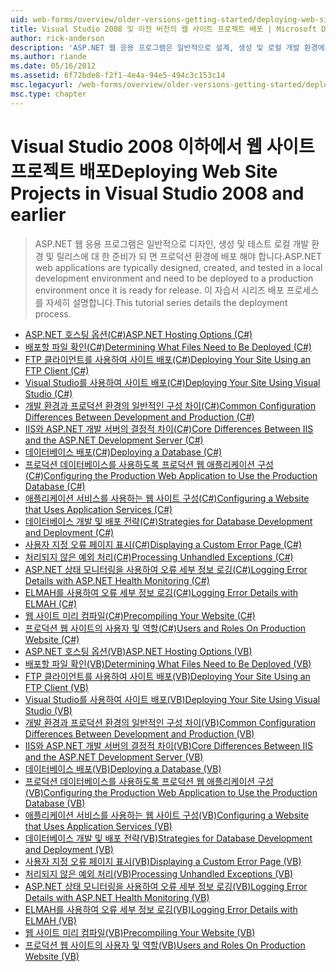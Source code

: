 ```yaml
---
uid: web-forms/overview/older-versions-getting-started/deploying-web-site-projects/index
title: Visual Studio 2008 및 이전 버전의 웹 사이트 프로젝트 배포 | Microsoft Docs
author: rick-anderson
description: 'ASP.NET 웹 응용 프로그램은 일반적으로 설계, 생성 및 로컬 개발 환경에서 테스트 및 프로덕션 환경 o에 배포 해야 하는 중...'
ms.author: riande
ms.date: 05/16/2012
ms.assetid: 6f72bde8-f2f1-4e4a-94e5-494c3c153c14
msc.legacyurl: /web-forms/overview/older-versions-getting-started/deploying-web-site-projects
msc.type: chapter
---
```

<a name="deploying-web-site-projects-in-visual-studio-2008-and-earlier"></a><span data-ttu-id="60703-103">Visual Studio 2008 이하에서 웹 사이트 프로젝트 배포</span><span class="sxs-lookup"><span data-stu-id="60703-103">Deploying Web Site Projects in Visual Studio 2008 and earlier</span></span>
====================
> <span data-ttu-id="60703-104">ASP.NET 웹 응용 프로그램은 일반적으로 디자인, 생성 및 테스트 로컬 개발 환경 및 릴리스에 대 한 준비가 되 면 프로덕션 환경에 배포 해야 합니다.</span><span class="sxs-lookup"><span data-stu-id="60703-104">ASP.NET web applications are typically designed, created, and tested in a local development environment and need to be deployed to a production environment once it is ready for release.</span></span> <span data-ttu-id="60703-105">이 자습서 시리즈 배포 프로세스를 자세히 설명합니다.</span><span class="sxs-lookup"><span data-stu-id="60703-105">This tutorial series details the deployment process.</span></span>


- [<span data-ttu-id="60703-106">ASP.NET 호스팅 옵션(C#)</span><span class="sxs-lookup"><span data-stu-id="60703-106">ASP.NET Hosting Options (C#)</span></span>](asp-net-hosting-options-cs.md)
- [<span data-ttu-id="60703-107">배포할 파일 확인(C#)</span><span class="sxs-lookup"><span data-stu-id="60703-107">Determining What Files Need to Be Deployed (C#)</span></span>](determining-what-files-need-to-be-deployed-cs.md)
- [<span data-ttu-id="60703-108">FTP 클라이언트를 사용하여 사이트 배포(C#)</span><span class="sxs-lookup"><span data-stu-id="60703-108">Deploying Your Site Using an FTP Client (C#)</span></span>](deploying-your-site-using-an-ftp-client-cs.md)
- [<span data-ttu-id="60703-109">Visual Studio를 사용하여 사이트 배포(C#)</span><span class="sxs-lookup"><span data-stu-id="60703-109">Deploying Your Site Using Visual Studio (C#)</span></span>](deploying-your-site-using-visual-studio-cs.md)
- [<span data-ttu-id="60703-110">개발 환경과 프로덕션 환경의 일반적인 구성 차이(C#)</span><span class="sxs-lookup"><span data-stu-id="60703-110">Common Configuration Differences Between Development and Production (C#)</span></span>](common-configuration-differences-between-development-and-production-cs.md)
- [<span data-ttu-id="60703-111">IIS와 ASP.NET 개발 서버의 결정적 차이(C#)</span><span class="sxs-lookup"><span data-stu-id="60703-111">Core Differences Between IIS and the ASP.NET Development Server (C#)</span></span>](core-differences-between-iis-and-the-asp-net-development-server-cs.md)
- [<span data-ttu-id="60703-112">데이터베이스 배포(C#)</span><span class="sxs-lookup"><span data-stu-id="60703-112">Deploying a Database (C#)</span></span>](deploying-a-database-cs.md)
- [<span data-ttu-id="60703-113">프로덕션 데이터베이스를 사용하도록 프로덕션 웹 애플리케이션 구성(C#)</span><span class="sxs-lookup"><span data-stu-id="60703-113">Configuring the Production Web Application to Use the Production Database (C#)</span></span>](configuring-the-production-web-application-to-use-the-production-database-cs.md)
- [<span data-ttu-id="60703-114">애플리케이션 서비스를 사용하는 웹 사이트 구성(C#)</span><span class="sxs-lookup"><span data-stu-id="60703-114">Configuring a Website that Uses Application Services (C#)</span></span>](configuring-a-website-that-uses-application-services-cs.md)
- [<span data-ttu-id="60703-115">데이터베이스 개발 및 배포 전략(C#)</span><span class="sxs-lookup"><span data-stu-id="60703-115">Strategies for Database Development and Deployment (C#)</span></span>](strategies-for-database-development-and-deployment-cs.md)
- [<span data-ttu-id="60703-116">사용자 지정 오류 페이지 표시(C#)</span><span class="sxs-lookup"><span data-stu-id="60703-116">Displaying a Custom Error Page (C#)</span></span>](displaying-a-custom-error-page-cs.md)
- [<span data-ttu-id="60703-117">처리되지 않은 예외 처리(C#)</span><span class="sxs-lookup"><span data-stu-id="60703-117">Processing Unhandled Exceptions (C#)</span></span>](processing-unhandled-exceptions-cs.md)
- [<span data-ttu-id="60703-118">ASP.NET 상태 모니터링을 사용하여 오류 세부 정보 로깅(C#)</span><span class="sxs-lookup"><span data-stu-id="60703-118">Logging Error Details with ASP.NET Health Monitoring (C#)</span></span>](logging-error-details-with-asp-net-health-monitoring-cs.md)
- [<span data-ttu-id="60703-119">ELMAH를 사용하여 오류 세부 정보 로깅(C#)</span><span class="sxs-lookup"><span data-stu-id="60703-119">Logging Error Details with ELMAH (C#)</span></span>](logging-error-details-with-elmah-cs.md)
- [<span data-ttu-id="60703-120">웹 사이트 미리 컴파일(C#)</span><span class="sxs-lookup"><span data-stu-id="60703-120">Precompiling Your Website (C#)</span></span>](precompiling-your-website-cs.md)
- [<span data-ttu-id="60703-121">프로덕션 웹 사이트의 사용자 및 역할(C#)</span><span class="sxs-lookup"><span data-stu-id="60703-121">Users and Roles On Production Website (C#)</span></span>](users-and-roles-on-the-production-website-cs.md)
- [<span data-ttu-id="60703-122">ASP.NET 호스팅 옵션(VB)</span><span class="sxs-lookup"><span data-stu-id="60703-122">ASP.NET Hosting Options (VB)</span></span>](asp-net-hosting-options-vb.md)
- [<span data-ttu-id="60703-123">배포할 파일 확인(VB)</span><span class="sxs-lookup"><span data-stu-id="60703-123">Determining What Files Need to Be Deployed (VB)</span></span>](determining-what-files-need-to-be-deployed-vb.md)
- [<span data-ttu-id="60703-124">FTP 클라이언트를 사용하여 사이트 배포(VB)</span><span class="sxs-lookup"><span data-stu-id="60703-124">Deploying Your Site Using an FTP Client (VB)</span></span>](deploying-your-site-using-an-ftp-client-vb.md)
- [<span data-ttu-id="60703-125">Visual Studio를 사용하여 사이트 배포(VB)</span><span class="sxs-lookup"><span data-stu-id="60703-125">Deploying Your Site Using Visual Studio (VB)</span></span>](deploying-your-site-using-visual-studio-vb.md)
- [<span data-ttu-id="60703-126">개발 환경과 프로덕션 환경의 일반적인 구성 차이(VB)</span><span class="sxs-lookup"><span data-stu-id="60703-126">Common Configuration Differences Between Development and Production (VB)</span></span>](common-configuration-differences-between-development-and-production-vb.md)
- [<span data-ttu-id="60703-127">IIS와 ASP.NET 개발 서버의 결정적 차이(VB)</span><span class="sxs-lookup"><span data-stu-id="60703-127">Core Differences Between IIS and the ASP.NET Development Server (VB)</span></span>](core-differences-between-iis-and-the-asp-net-development-server-vb.md)
- [<span data-ttu-id="60703-128">데이터베이스 배포(VB)</span><span class="sxs-lookup"><span data-stu-id="60703-128">Deploying a Database (VB)</span></span>](deploying-a-database-vb.md)
- [<span data-ttu-id="60703-129">프로덕션 데이터베이스를 사용하도록 프로덕션 웹 애플리케이션 구성(VB)</span><span class="sxs-lookup"><span data-stu-id="60703-129">Configuring the Production Web Application to Use the Production Database (VB)</span></span>](configuring-the-production-web-application-to-use-the-production-database-vb.md)
- [<span data-ttu-id="60703-130">애플리케이션 서비스를 사용하는 웹 사이트 구성(VB)</span><span class="sxs-lookup"><span data-stu-id="60703-130">Configuring a Website that Uses Application Services (VB)</span></span>](configuring-a-website-that-uses-application-services-vb.md)
- [<span data-ttu-id="60703-131">데이터베이스 개발 및 배포 전략(VB)</span><span class="sxs-lookup"><span data-stu-id="60703-131">Strategies for Database Development and Deployment (VB)</span></span>](strategies-for-database-development-and-deployment-vb.md)
- [<span data-ttu-id="60703-132">사용자 지정 오류 페이지 표시(VB)</span><span class="sxs-lookup"><span data-stu-id="60703-132">Displaying a Custom Error Page (VB)</span></span>](displaying-a-custom-error-page-vb.md)
- [<span data-ttu-id="60703-133">처리되지 않은 예외 처리(VB)</span><span class="sxs-lookup"><span data-stu-id="60703-133">Processing Unhandled Exceptions (VB)</span></span>](processing-unhandled-exceptions-vb.md)
- [<span data-ttu-id="60703-134">ASP.NET 상태 모니터링을 사용하여 오류 세부 정보 로깅(VB)</span><span class="sxs-lookup"><span data-stu-id="60703-134">Logging Error Details with ASP.NET Health Monitoring (VB)</span></span>](logging-error-details-with-asp-net-health-monitoring-vb.md)
- [<span data-ttu-id="60703-135">ELMAH를 사용하여 오류 세부 정보 로깅(VB)</span><span class="sxs-lookup"><span data-stu-id="60703-135">Logging Error Details with ELMAH (VB)</span></span>](logging-error-details-with-elmah-vb.md)
- [<span data-ttu-id="60703-136">웹 사이트 미리 컴파일(VB)</span><span class="sxs-lookup"><span data-stu-id="60703-136">Precompiling Your Website (VB)</span></span>](precompiling-your-website-vb.md)
- [<span data-ttu-id="60703-137">프로덕션 웹 사이트의 사용자 및 역할(VB)</span><span class="sxs-lookup"><span data-stu-id="60703-137">Users and Roles On Production Website (VB)</span></span>](users-and-roles-on-the-production-website-vb.md)
